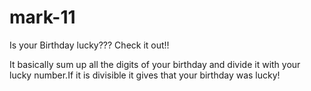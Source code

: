 # mark-11
 Is your Birthday lucky???
 Check it out!!
 
 It basically sum up all the digits of your birthday and divide it with your lucky number.If it is divisible it gives that your birthday was lucky! 
 
